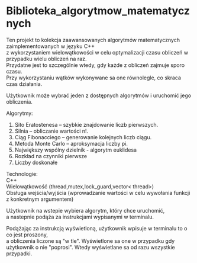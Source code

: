 # Biblioteka_algorytmow_matematycznych

Ten projekt to kolekcja zaawansowanych algorytmów matematycznych zaimplementowanych w języku C++        
z wykorzystaniem wielowątkowości w celu optymalizacji czasu obliczeń w przypadku wielu obliczeń na raz.     
Przydatne jest to szczególnie wtedy, gdy każde z obliczeń zajmuje sporo czasu.      
Przy wykorzystaniu wątków wykonywane sa one równolegle, co skraca czas działania.   

Użytkownik może wybrać jeden z dostępnych algorytmów i uruchomić jego obliczenia.   

Algorytmy:      
1. Sito Eratostenesa – szybkie znajdowanie liczb pierwszych.    
2. Silnia – obliczanie wartości n!.     
3. Ciąg Fibonacciego – generowanie kolejnych liczb ciągu.   
4. Metoda Monte Carlo – aproksymacja liczby pi. 
5. Największy wspólny dzielnik - algorytm euklidesa
6. Rozkład na czynniki pierwsze
7. Liczby doskonałe


Technologie:    
C++     
Wielowątkowość (thread,mutex,lock_guard,vector< thread>)    
Obsługa wejścia/wyjścia  (wprowadzanie wartości w celu wywołania funkcji z konkretnym argumentem)   

Użytkownik na wstepie wybiera algorytm, który chce uruchomić,           
a nastepnie podąża za instrukcjami wypisanymi w terminalu.      

Podążając za instrukcją wyświetloną, użytkownik wpisuje w terminalu to o co jest proszony,      
a obliczenia liczone są "w tle". Wyświetlone sa one w przypadku gdy użytkownik o nie "poprosi". 
Wtedy wyświetlane sa od razu wszystkie przypadki.   


